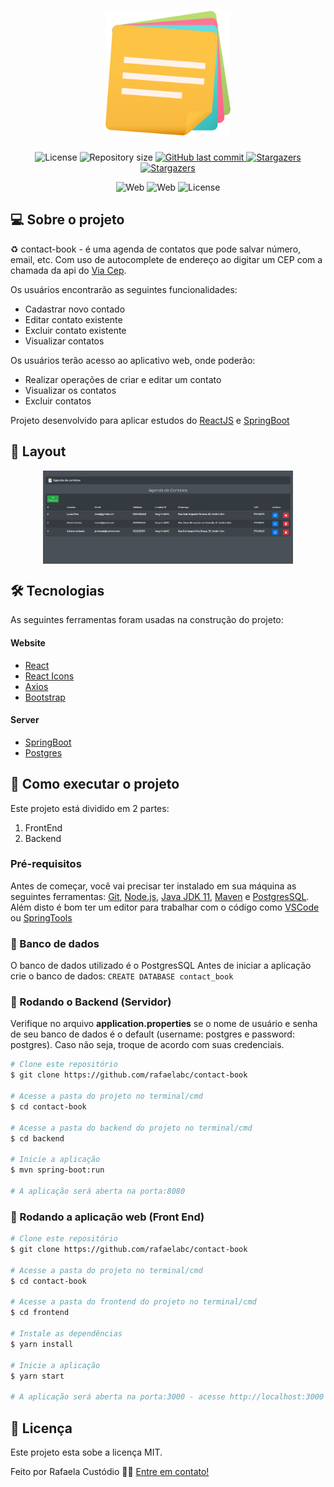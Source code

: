 <h1 align="center">
    <img alt="contact-book" title="#contact-book" src="./assets/notas.png" width="200px" />
</h1>

<p align="center">
 <img alt="License" src="https://img.shields.io/badge/license-MIT-orange">
  <img alt="Repository size" src="https://img.shields.io/github/repo-size/rafaelabc/contact-book">


  <a href="https://github.com/tgmarinho/nlw1/commits/master">
    <img alt="GitHub last commit" src="https://img.shields.io/github/last-commit/rafaelabc/contact-book">
  </a>


   <a href="https://github.com/tgmarinho/nlw1/stargazers">
    <img alt="Stargazers" src="https://img.shields.io/github/forks/rafaelabc/contact-book?style=social">
  </a>
   <a href="https://github.com/tgmarinho/nlw1/stargazers">
    <img alt="Stargazers" src="https://img.shields.io/github/stars/rafaelabc/contact-book?style=social">
  </a>
</p>
<p align="center">

  <img alt="Web" src="https://img.shields.io/badge/web-react-9cf">
<img alt="Web" src="https://img.shields.io/badge/server-spring-green">

  <img alt="License" src="https://img.shields.io/badge/npm-6.14.11-red">

</p>


## 💻 Sobre o projeto

♻️ contact-book - é uma agenda de contatos que pode salvar número, email, etc.
Com uso de autocomplete de endereço ao digitar um CEP com a chamada da api do
[Via Cep][viacep].

Os usuários encontrarão as seguintes funcionalidades:
- Cadastrar novo contado
- Editar contato existente
- Excluir contato existente
- Visualizar contatos

Os usuários terão acesso ao aplicativo web, onde poderão:
- Realizar operações de criar e editar um contato
- Visualizar os contatos
- Excluir contatos

Projeto desenvolvido para aplicar estudos do [ReactJS][reactjs] e [SpringBoot][spring]

## 🎨 Layout

<p align="center" style="display: flex; align-items: flex-start; justify-content: center;">


  <img alt="contact-book" title="#contact-book" src="./assets/screenshot.png" width="400px">
</p>

## 🛠 Tecnologias

As seguintes ferramentas foram usadas na construção do projeto:

#### **Website**

- [React][reactjs]
- [React Icons][react-icons]
- [Axios][axios]
- [Bootstrap][bootstrap]

#### **Server**

  - [SpringBoot][spring]
  - [Postgres][postgres]

## 🚀 Como executar o projeto

Este projeto está dividido em 2 partes:
1. FrontEnd
2. Backend

### Pré-requisitos

Antes de começar, você vai precisar ter instalado em sua máquina as seguintes ferramentas:
[Git](https://git-scm.com), [Node.js][nodejs], [Java JDK 11][java-11], [Maven][maven] e [PostgresSQL][postgres].
Além disto é bom ter um editor para trabalhar com o código como [VSCode][vscode] ou [SpringTools][springtools]

### 💾 Banco de dados

O banco de dados utilizado é o PostgresSQL
Antes de iniciar a aplicação crie o banco de dados: `CREATE DATABASE contact_book`

### 🧭 Rodando o Backend (Servidor)
Verifique no arquivo **application.properties** se o nome de usuário e senha
de seu banco de dados é o default (username: postgres e password: postgres). Caso não seja, troque de acordo com suas credenciais.

```bash
# Clone este repositório
$ git clone https://github.com/rafaelabc/contact-book

# Acesse a pasta do projeto no terminal/cmd
$ cd contact-book

# Acesse a pasta do backend do projeto no terminal/cmd
$ cd backend

# Inicie a aplicação
$ mvn spring-boot:run

# A aplicação será aberta na porta:8080
```

### 🧭 Rodando a aplicação web (Front End)

```bash
# Clone este repositório
$ git clone https://github.com/rafaelabc/contact-book

# Acesse a pasta do projeto no terminal/cmd
$ cd contact-book

# Acesse a pasta do frontend do projeto no terminal/cmd
$ cd frontend

# Instale as dependências
$ yarn install

# Inicie a aplicação
$ yarn start

# A aplicação será aberta na porta:3000 - acesse http://localhost:3000
```

## 📝 Licença

Este projeto esta sobe a licença MIT.

Feito por Rafaela Custódio 👋🏽 [Entre em contato!](https://www.linkedin.com/in/rafaela-custodio/)

[axios]: https://github.com/axios/axios
[bootstrap]: https://getbootstrap.com/
[react-icons]: https://react-icons.github.io/react-icons/
[spring]: https://spring.io/projects/spring-boot
[viacep]: [https://viacep.com.br]
[reactjs]: https://reactjs.org
[yarn]: https://yarnpkg.com/
[vscode]: https://code.visualstudio.com/
[vceditconfig]: https://marketplace.visualstudio.com/items?itemName=EditorConfig.EditorConfig
[license]: https://opensource.org/licenses/MIT
[prettier]: https://marketplace.visualstudio.com/items?itemName=esbenp.prettier-vscode
[postgres]: https://www.postgresql.org/
[maven]: https://maven.apache.org/download.cgi
[java-11]: https://openjdk.java.net/projects/jdk/11/
[nodejs]: https://nodejs.org/en/
[springtools]: https://spring.io/tools